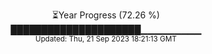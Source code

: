 <p align="center">
⏳Year Progress (72.26 %) <br>
█████████████████████▁▁▁▁▁▁▁▁▁ <br>
<sub>Updated: Thu, 21 Sep 2023 18:21:13 GMT</sub>
</p>

